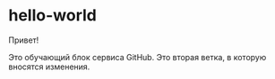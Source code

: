 # hello-world

Привет!

Это обучающий блок сервиса GitHub. Это вторая ветка,
в которую вносятся изменения.
